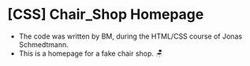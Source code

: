 # [CSS] Chair_Shop Homepage 
- The code was written by BM, during the HTML/CSS course of Jonas Schmedtmann.
- This is a homepage for a fake chair shop. 🪑
